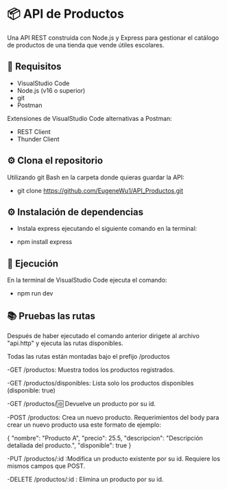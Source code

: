 # 📦 API de Productos

Una API REST construida con Node.js y Express para gestionar el catálogo de productos de una tienda que vende útiles escolares.

## 📁 Requisitos

- VisualStudio Code
- Node.js (v16 o superior)
- git
- Postman

Extensiones de VisualStudio Code alternativas a Postman:
- REST Client
- Thunder Client

## ⚙️ Clona el repositorio
Utilizando git Bash en la carpeta donde quieras guardar la API:

* git clone https://github.com/EugeneWu1/API_Productos.git

## ⚙️ Instalación de dependencias

- Instala express ejecutando el siguiente comando en la terminal:

* npm install express

## 🚀 Ejecución

En la terminal de VisualStudio Code ejecuta el comando:

* npm run dev

## 📚 Pruebas las rutas

Después de haber ejecutado el comando anterior dirigete al archivo "api.http" y ejecuta las rutas disponibles.

Todas las rutas están montadas bajo el prefijo /productos

-GET /productos: Muestra todos los productos registrados.

-GET /productos/disponibles: Lista solo los productos disponibles (disponible: true)

-GET /productos/:id: Devuelve un producto por su id.

-POST /productos: Crea un nuevo producto.
Requerimientos del body para crear un nuevo producto usa este formato de ejemplo:

{
  "nombre": "Producto A",
  "precio": 25.5,
  "descripcion": "Descripción detallada del producto.",
  "disponible": true
}

-PUT /productos/:id :Modifica un producto existente por su id.
 Requiere los mismos campos que POST.

-DELETE /productos/:id : Elimina un producto por su id.
